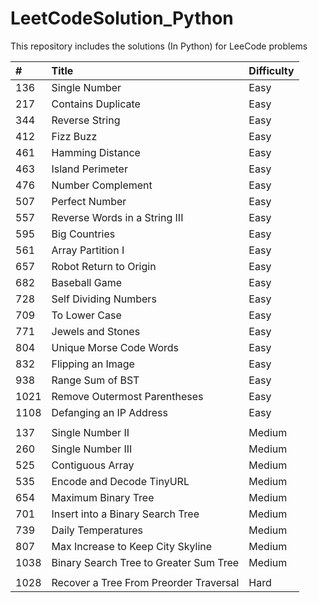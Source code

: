 # LeetCodeSolution_Python

This repository includes the solutions (In Python) for LeeCode problems 


| #  | Title | Difficulty|
| :--- | :--- | :--- |
| 136 | Single Number | Easy |
| 217 | Contains Duplicate  | Easy |
| 344 |  Reverse String  | Easy |
| 412 | Fizz Buzz | Easy |
| 461 | Hamming Distance | Easy |
| 463 | Island Perimeter  | Easy |
| 476  | Number Complement | Easy |
|  507  | Perfect Number | Easy |
| 557  | Reverse Words in a String III | Easy |
| 595|  Big Countries  | Easy |
|  561 |  Array Partition I | Easy |
|  657  | Robot Return to Origin | Easy |
|  682 |  Baseball Game | Easy |
| 728   | Self Dividing Numbers | Easy |
| 709 | To Lower Case | Easy |
| 771 | Jewels and Stones | Easy |
| 804 | Unique Morse Code Words | Easy |
| 832 | Flipping an Image | Easy |
| 938  | Range Sum of BST | Easy |
| 1021  | Remove Outermost Parentheses | Easy |
| 1108  | Defanging an IP Address | Easy |
| | | 
| 137 | Single Number II | Medium |
| 260 | Single Number III | Medium |
|  525 | Contiguous Array | Medium |
|  535 | Encode and Decode TinyURL | Medium |
| 654 | Maximum Binary Tree | Medium |
|  701 |  Insert into a Binary Search Tree | Medium |
|  739|  Daily Temperatures  | Medium |
| 807  | Max Increase to Keep City Skyline  | Medium |
|  1038  | Binary Search Tree to Greater Sum Tree | Medium |
| | | 
|  1028  |  Recover a Tree From Preorder Traversal | Hard |
